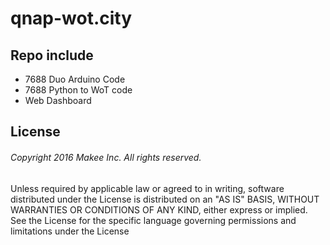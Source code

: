 # qnap-wot.city
## Repo include

* 7688 Duo Arduino Code
* 7688 Python to WoT code
* Web Dashboard

## License

###### Copyright 2016 Makee Inc. All rights reserved.

Unless required by applicable law or agreed to in writing, software
distributed under the License is distributed on an "AS IS" BASIS,
WITHOUT WARRANTIES OR CONDITIONS OF ANY KIND, either express or implied.
See the License for the specific language governing permissions and
limitations under the License


